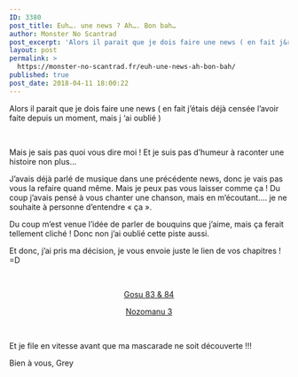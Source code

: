 ```yaml
---
ID: 3380
post_title: Euh…. une news ? Ah…. Bon bah…
author: Monster No Scantrad
post_excerpt: 'Alors il parait que je dois faire une news ( en fait j&rsquo;&eacute;tais d&eacute;j&agrave; cens&eacute;e l&rsquo;avoir faite depuis un moment, mais j &lsquo;ai oubli&eacute; ) &nbsp; Mais je sais pas quoi vous dire moi ! Et je suis pas d&rsquo;humeur &agrave; raconter une histoire non plus&hellip; J&rsquo;avais d&eacute;j&agrave; parl&eacute; de musique dans une pr&eacute;c&eacute;dente news,... <div><a href="https://monster-no-scantrad.fr/euh-une-news-ah-bon-bah/">Lire la suite</a></div>'
layout: post
permalink: >
  https://monster-no-scantrad.fr/euh-une-news-ah-bon-bah/
published: true
post_date: 2018-04-11 18:00:22
---
```

<p>Alors il parait que je dois faire une news ( en fait j&rsquo;étais déjà censée l&rsquo;avoir faite depuis un moment, mais j &lsquo;ai oublié )</p>
<p>&nbsp;</p>
<p>Mais je sais pas quoi vous dire moi ! Et je suis pas d&rsquo;humeur à raconter une histoire non plus&#8230;</p>
<p>J&rsquo;avais déjà parlé de musique dans une précédente news, donc je vais pas vous la refaire quand même. Mais je peux pas vous laisser comme ça ! Du coup j&rsquo;avais pensé à vous chanter une chanson, mais en m&rsquo;écoutant&#8230;. je ne souhaite à personne d&rsquo;entendre « ça ».</p>
<p>Du coup m&rsquo;est venue l&rsquo;idée de parler de bouquins que j&rsquo;aime, mais ça ferait tellement cliché ! Donc non j&rsquo;ai oublié cette piste aussi.</p>
<p>Et donc, j&rsquo;ai pris ma décision, je vous envoie juste le lien de vos chapitres ! =D</p>
<p>&nbsp;</p>
<p style="text-align: center;"><a href="http://www.clictune.com/548H">Gosu 83 &amp; 84</a></p>
<p style="text-align: center;"><a href="http://www.clictune.com/548I">Nozomanu 3</a></p>
<p>&nbsp;</p>
<p>Et je file en vitesse avant que ma mascarade ne soit découverte !!!</p>
<p>Bien à vous, Grey</p>